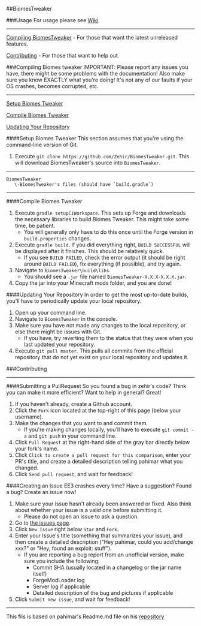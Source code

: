 ##BiomesTweaker

###Usage
For usage please see [Wiki](https://github.com/Zehir/BiomesTweaker/wiki)

***
[Compiling BiomesTweaker](#compiling-biomes-tweaker) - For those that want the latest unreleased features.

[Contributing](#contributing) - For those that want to help out.

###Compiling Biomes tweaker
IMPORTANT: Please report any issues you have, there might be some problems with the documentation!
Also make sure you know EXACTLY what you're doing!  It's not any of our faults if your OS crashes, becomes corrupted, etc.

***
[Setup Biomes Tweaker](#setup-biomes-tweaker)

[Compile Biomes Tweaker](#compile-biomes-tweaker)

[Updating Your Repository](#updating-your-repository)


####Setup Biomes Tweaker
This section assumes that you're using the command-line version of Git.

1. Execute `git clone https://github.com/Zehir/BiomesTweaker.git`.  This will download BiomesTweaker's source into `BiomesTweaker`.

***
	BiomesTweaker
	   \-BiomesTweaker's files (should have `build.gradle`)
***

####Compile Biomes Tweaker
1. Execute `gradle setupCiWorkspace`. This sets up Forge and downloads the necessary libraries to build Biomes Tweaker.  This might take some time, be patient.
	* You will generally only have to do this once until the Forge version in `build.properties` changes.
2. Execute `gradle build`. If you did everything right, `BUILD SUCCESSFUL` will be displayed after it finishes.  This should be relatively quick.
    * If you see `BUILD FAILED`, check the error output (it should be right around `BUILD FAILED`), fix everything (if possible), and try again.
3. Navigate to `BiomesTweaker\build\libs`.
    *  You should see a `.jar` file named `BiomesTweaker-X.X.X-X.X.X.jar`.
4. Copy the jar into your Minecraft mods folder, and you are done!

####Updating Your Repository
In order to get the most up-to-date builds, you'll have to periodically update your local repository.

1. Open up your command line.
2. Navigate to `BiomesTweaker` in the console.
3. Make sure you have not made any changes to the local repository, or else there might be issues with Git.
	* If you have, try reverting them to the status that they were when you last updated your repository.
4. Execute `git pull master`.  This pulls all commits from the official repository that do not yet exist on your local repository and updates it.

###Contributing
***
####Submitting a PullRequest
So you found a bug in zehir's code?  Think you can make it more efficient?  Want to help in general?  Great!

1. If you haven't already, create a Github account.
2. Click the `Fork` icon located at the top-right of this page (below your username).
3. Make the changes that you want to and commit them.
	* If you're making changes locally, you'll have to execute `git commit -a` and `git push` in your command line.
4. Click `Pull Request` at the right-hand side of the gray bar directly below your fork's name.
5. Click `Click to create a pull request for this comparison`, enter your PR's title, and create a detailed description telling pahimar what you changed.
6. Click `Send pull request`, and wait for feedback!

####Creating an Issue
EE3 crashes every time?  Have a suggestion?  Found a bug?  Create an issue now!

1. Make sure your issue hasn't already been answered or fixed.  Also think about whether your issue is a valid one before submitting it.
	* Please do not open an issue to ask a question.
2. Go to [the issues page](https://github.com/Zehir/BiomesTweaker/issues).
3. Click `New Issue` right below `Star` and `Fork`.
4. Enter your Issue's title (something that summarizes your issue), and then create a detailed description ("Hey pahimar, could you add/change xxx?" or "Hey, found an exploit:  stuff").
	* If you are reporting a bug report from an unofficial version, make sure you include the following:
		* Commit SHA (usually located in a changelog or the jar name itself)
		* ForgeModLoader log
		* Server log if applicable
		* Detailed description of the bug and pictures if applicable
5. Click `Submit new issue`, and wait for feedback!

***
This fils is based on pahimar's Readme.md file on his [repository](https://github.com/pahimar/Equivalent-Exchange-3)
